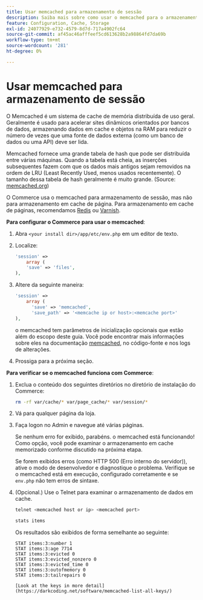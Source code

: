 ```yaml
---
title: Usar memcached para armazenamento de sessão
description: Saiba mais sobre como usar o memcached para o armazenamento de sessão do Commerce.
feature: Configuration, Cache, Storage
exl-id: 24077929-e732-4579-8d7d-717a4902fc64
source-git-commit: af45ac46afffeef5cd613628b2a98864fd7da69b
workflow-type: tm+mt
source-wordcount: '281'
ht-degree: 0%

---
```


# Usar memcached para armazenamento de sessão

O Memcached é um sistema de cache de memória distribuída de uso geral. Geralmente é usado para acelerar sites dinâmicos orientados por bancos de dados, armazenando dados em cache e objetos na RAM para reduzir o número de vezes que uma fonte de dados externa (como um banco de dados ou uma API) deve ser lida.

Memcached fornece uma grande tabela de hash que pode ser distribuída entre várias máquinas. Quando a tabela está cheia, as inserções subsequentes fazem com que os dados mais antigos sejam removidos na ordem de LRU (Least Recently Used, menos usados recentemente). O tamanho dessa tabela de hash geralmente é muito grande. (Source: [memcached.org](https://www.memcached.org/))

O Commerce usa o memcached para armazenamento de sessão, mas não para armazenamento em cache de página. Para armazenamento em cache de páginas, recomendamos [Redis](../cache/redis-pg-cache.md) ou [Varnish](../cache/config-varnish.md).

**Para configurar o Commerce para usar o memcached**:

1. Abra `<your install dir>/app/etc/env.php` em um editor de texto.
1. Localize:

   ```php
   'session' =>
       array (
       'save' => 'files',
   ),
   ```

1. Altere da seguinte maneira:

   ```php
   'session' =>
       array (
         'save' => 'memcached',
         'save_path' => '<memcache ip or host>:<memcache port>'
   ),
   ```

   o memcached tem parâmetros de inicialização opcionais que estão além do escopo deste guia. Você pode encontrar mais informações sobre eles na documentação [memcached](https://www.php.net/manual/en/memcached.sessions.php), no código-fonte e nos logs de alterações.

1. Prossiga para a próxima seção.

**Para verificar se o memcached funciona com Commerce**:

1. Exclua o conteúdo dos seguintes diretórios no diretório de instalação do Commerce:

   ```bash
   rm -rf var/cache/* var/page_cache/* var/session/*
   ```

1. Vá para qualquer página da loja.

1. Faça logon no Admin e navegue até várias páginas.

   Se nenhum erro for exibido, parabéns. o memcached está funcionando! Como opção, você pode examinar o armazenamento em cache memorizado conforme discutido na próxima etapa.

   Se forem exibidos erros (como HTTP 500 (Erro interno do servidor)), ative o modo de desenvolvedor e diagnostique o problema. Verifique se o memcached está em execução, configurado corretamente e se `env.php` não tem erros de sintaxe.

1. (Opcional.) Use o Telnet para examinar o armazenamento de dados em cache.

   ```bash
   telnet <memcached host or ip> <memcached port>
   ```

   ```bash
   stats items
   ```

   Os resultados são exibidos de forma semelhante ao seguinte:

   ```terminal
   STAT items:3:number 1
   STAT items:3:age 7714
   STAT items:3:evicted 0
   STAT items:3:evicted_nonzero 0
   STAT items:3:evicted_time 0
   STAT items:3:outofmemory 0
   STAT items:3:tailrepairs 0
   
   [Look at the keys in more detail](https://darkcoding.net/software/memcached-list-all-keys/)
   ```
